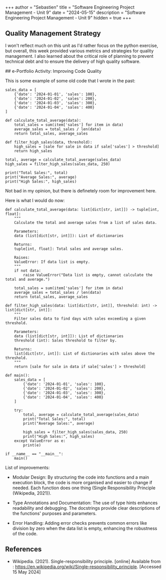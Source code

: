 +++
author = "Sebastien"
title = "Software Engineering Project Management - Unit 9"
date = "2024-05-15"
description = "Software Engineering Project Management - Unit 9"
hidden = true
+++

## Quality Management Strategy

I won't reflect much on this unit as I'd rather focus on the python exercise, but overall, this week provided various metrics and strategies for quality management. I also learned about the critical role of planning to prevent technical debt and to ensure the delivery of high quality software.

## e-Portfolio Activity: Improving Code Quality

This is some example of some old code that I wrote in the past:

```python3
sales_data = [
    {'date': '2024-01-01', 'sales': 100},
    {'date': '2024-01-02', 'sales': 200},
    {'date': '2024-01-03', 'sales': 300},
    {'date': '2024-01-04', 'sales': 400}
]

def calculate_total_average(data):
    total_sales = sum(item['sales'] for item in data)
    average_sales = total_sales / len(data)
    return total_sales, average_sales

def filter_high_sales(data, threshold):
    high_sales = [sale for sale in data if sale['sales'] > threshold]
    return high_sales

total, average = calculate_total_average(sales_data)
high_sales = filter_high_sales(sales_data, 250)

print("Total Sales:", total)
print("Average Sales:", average)
print("High Sales:", high_sales)
```

Not bad in my opinion, but there is definetely room for improvement here.

Here is what I would do now:

```python3
def calculate_total_average(data: list[dict[str, int]]) -> tuple[int, float]:
    """
    Calculate the total and average sales from a list of sales data.

    Parameters:
    data (list[dict[str, int]]): List of dictionaries

    Returns:
    tuple[int, float]: Total sales and average sales.

    Raises:
    ValueError: If data list is empty.
    """
    if not data:
        raise ValueError("Data list is empty, cannot calculate the total and average.")

    total_sales = sum(item['sales'] for item in data)
    average_sales = total_sales / len(data)
    return total_sales, average_sales

def filter_high_sales(data: list[dict[str, int]], threshold: int) -> list[dict[str, int]]:
    """
    Filter sales data to find days with sales exceeding a given threshold.

    Parameters:
    data (list[dict[str, int]]): List of dictionaries
    threshold (int): Sales threshold to filter by.

    Returns:
    list[dict[str, int]]: List of dictionaries with sales above the threshold.
    """
    return [sale for sale in data if sale['sales'] > threshold]

def main():
    sales_data = [
        {'date': '2024-01-01', 'sales': 100},
        {'date': '2024-01-02', 'sales': 200},
        {'date': '2024-01-03', 'sales': 300},
        {'date': '2024-01-04', 'sales': 400}
    ]

    try:
        total, average = calculate_total_average(sales_data)
        print("Total Sales:", total)
        print("Average Sales:", average)

        high_sales = filter_high_sales(sales_data, 250)
        print("High Sales:", high_sales)
    except ValueError as e:
        print(e)

if __name__ == "__main__":
    main()
```
List of improvements:
- Modular Design: By structuring the code into functions and a main execution block, the code is more organised and easier to change if needed. Each function does one thing (Single Responsibility Principle (Wikipedia, 2021)).

- Type Annotations and Documentation: The use of type hints enhances readability and debugging. The docstrings provide clear descriptions of the functions' purposes and parameters.

- Error Handling: Adding error checks prevents common errors like division by zero when the data list is empty, enhancing the robustness of the code.

## References

- Wikipedia. (2021). Single-responsibility principle. [online] Available from : https://en.wikipedia.org/wiki/Single-responsibility_principle. [Accessed 15 May 2024]